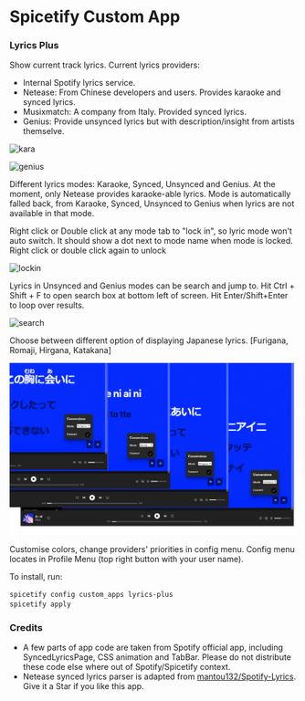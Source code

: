 # Spicetify Custom App

### Lyrics Plus

Show current track lyrics. Current lyrics providers:
-   Internal Spotify lyrics service.
-   Netease: From Chinese developers and users. Provides karaoke and synced lyrics.
-   Musixmatch: A company from Italy. Provided synced lyrics.
-   Genius: Provide unsynced lyrics but with description/insight from artists themselve.

![kara](./kara.png)

![genius](./genius.png)

Different lyrics modes: Karaoke, Synced, Unsynced and Genius. At the moment, only Netease provides karaoke-able lyrics. Mode is automatically falled back, from Karaoke, Synced, Unsynced to Genius when lyrics are not available in that mode.

Right click or Double click at any mode tab to "lock in", so lyric mode won't auto switch. It should show a dot next to mode name when mode is locked. Right click or double click again to unlock

![lockin](./lockin.png)

Lyrics in Unsynced and Genius modes can be search and jump to. Hit Ctrl + Shift + F to open search box at bottom left of screen. Hit Enter/Shift+Enter to loop over results.

![search](./search.png)

Choose between different option of displaying Japanese lyrics. [Furigana, Romaji, Hirgana, Katakana]

![conversion](./conversion.png)

Customise colors, change providers' priorities in config menu. Config menu locates in Profile Menu (top right button with your user name).

To install, run:

```bash
spicetify config custom_apps lyrics-plus
spicetify apply
```

### Credits

-   A few parts of app code are taken from Spotify official app, including SyncedLyricsPage, CSS animation and TabBar. Please do not distribute these code else where out of Spotify/Spicetify context.
-   Netease synced lyrics parser is adapted from [mantou132/Spotify-Lyrics](https://github.com/mantou132/Spotify-Lyrics). Give it a Star if you like this app.
